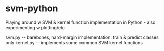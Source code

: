 svm-python
==========

Playing around w SVM &amp; kernel function implementation in Python - also experimenting w plotting/etc

svm.py -- barebones, hard-margin implementation: train & predict classes only
kernel.py -- implements some common SVM kernel functions
